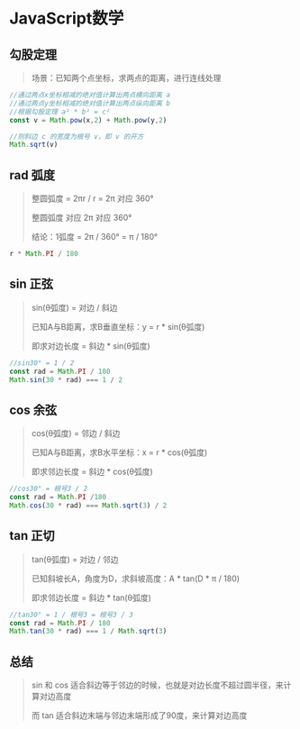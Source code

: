 # JavaScript数学

## 勾股定理

> 场景：已知两个点坐标，求两点的距离，进行连线处理

```js
//通过两点x坐标相减的绝对值计算出两点横向距离 a
//通过两点y坐标相减的绝对值计算出两点纵向距离 b
//根据勾股定理 a² * b² = c²
const v = Math.pow(x,2) + Math.pow(y,2)

//则斜边 c 的宽度为根号 v，即 v 的开方
Math.sqrt(v)
```

## rad 弧度

> 整圆弧度 = 2πr / r = 2π 对应 360°
>
> 整圆弧度 对应 2π 对应 360°
>
> 结论：1弧度 = 2π / 360° = π / 180°

```js
r * Math.PI / 180
```

## sin 正弦

> sin(θ弧度) = 对边 / 斜边
>
> 已知A与B距离，求B垂直坐标：y = r * sin(θ弧度)
>
> 即求对边长度 = 斜边 * sin(θ弧度)

```js
//sin30° = 1 / 2
const rad = Math.PI / 180
Math.sin(30 * rad) === 1 / 2
```

## cos 余弦

> cos(θ弧度) = 邻边 / 斜边
>
> 已知A与B距离，求B水平坐标：x = r * cos(θ弧度)
>
> 即求邻边长度 = 斜边 * cos(θ弧度)

```js
//cos30° = 根号3 / 2
const rad = Math.PI /180
Math.cos(30 * rad) === Math.sqrt(3) / 2	
```

## tan 正切

> tan(θ弧度) = 对边 / 邻边
>
> 已知斜坡长A，角度为D，求斜坡高度：A * tan(D * π / 180)
>
> 即求邻边长度 = 斜边 * tan(θ弧度)

```js
//tan30° = 1 / 根号3 = 根号3 / 3
const rad = Math.PI / 180
Math.tan(30 * rad) === 1 / Math.sqrt(3)
```

## 总结

> sin 和 cos 适合斜边等于邻边的时候，也就是对边长度不超过圆半径，来计算对边高度
>
> 而 tan 适合斜边末端与邻边末端形成了90度，来计算对边高度